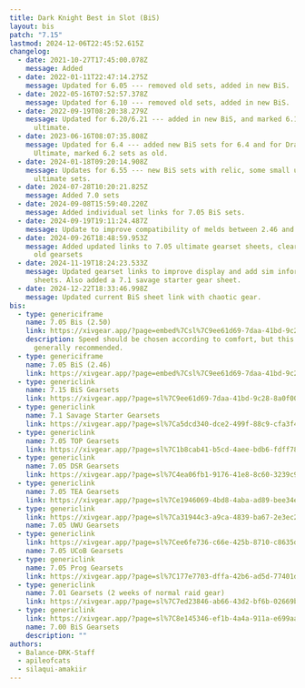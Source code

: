 ```yaml
---
title: Dark Knight Best in Slot (BiS)
layout: bis
patch: "7.15"
lastmod: 2024-12-06T22:45:52.615Z
changelog:
  - date: 2021-10-27T17:45:00.078Z
    message: Added
  - date: 2022-01-11T22:47:14.275Z
    message: Updated for 6.05 --- removed old sets, added in new BiS.
  - date: 2022-05-16T07:52:57.378Z
    message: Updated for 6.10 --- removed old sets, added in new BiS.
  - date: 2022-09-19T08:20:38.279Z
    message: Updated for 6.20/6.21 --- added in new BiS, and marked 6.1 sets as for
      ultimate.
  - date: 2023-06-16T08:07:35.808Z
    message: Updated for 6.4 --- added new BiS sets for 6.4 and for Dragonsong
      Ultimate, marked 6.2 sets as old.
  - date: 2024-01-18T09:20:14.908Z
    message: Updates for 6.55 --- new BiS sets with relic, some small updates to
      ultimate sets.
  - date: 2024-07-28T10:20:21.825Z
    message: Added 7.0 sets
  - date: 2024-09-08T15:59:40.220Z
    message: Added individual set links for 7.05 BiS sets.
  - date: 2024-09-19T19:11:24.487Z
    message: Update to improve compatibility of melds between 2.46 and 2.50
  - date: 2024-09-26T18:48:59.953Z
    message: Added updated links to 7.05 ultimate gearset sheets, cleared out some
      old gearsets
  - date: 2024-11-19T18:24:23.533Z
    message: Updated gearset links to improve display and add sim information to
      sheets. Also added a 7.1 savage starter gear sheet.
  - date: 2024-12-22T18:33:46.998Z
    message: Updated current BiS sheet link with chaotic gear.
bis:
  - type: genericiframe
    name: 7.05 Bis (2.50)
    link: https://xivgear.app/?page=embed%7Csl%7C9ee61d69-7daa-41bd-9c28-8a0f0055f90f&onlySetIndex=0
    description: Speed should be chosen according to comfort, but this set is
      generally recommended.
  - type: genericiframe
    name: 7.05 BiS (2.46)
    link: https://xivgear.app/?page=embed%7Csl%7C9ee61d69-7daa-41bd-9c28-8a0f0055f90f&onlySetIndex=0
  - type: genericlink
    name: 7.15 BiS Gearsets
    link: https://xivgear.app/?page=sl%7C9ee61d69-7daa-41bd-9c28-8a0f0055f90f
  - type: genericlink
    name: 7.1 Savage Starter Gearsets
    link: https://xivgear.app/?page=sl%7Ca5dcd340-dce2-499f-88c9-cfa3f478ae21
  - type: genericlink
    name: 7.05 TOP Gearsets
    link: https://xivgear.app/?page=sl%7C1b8cab41-b5cd-4aee-bdb6-fdff787ef795
  - type: genericlink
    name: 7.05 DSR Gearsets
    link: https://xivgear.app/?page=sl%7C4ea06fb1-9176-41e8-8c60-3239c9449f0d
  - type: genericlink
    name: 7.05 TEA Gearsets
    link: https://xivgear.app/?page=sl%7Ce1946069-4bd8-4aba-ad89-bee34e32d388
  - type: genericlink
    link: https://xivgear.app/?page=sl%7Ca31944c3-a9ca-4839-ba67-2e3ec23dabb2
    name: 7.05 UWU Gearsets
  - type: genericlink
    link: https://xivgear.app/?page=sl%7Cee6fe736-c66e-425b-8710-c8635dca2a2f
    name: 7.05 UCoB Gearsets
  - type: genericlink
    name: 7.05 Prog Gearsets
    link: https://xivgear.app/?page=sl%7C177e7703-dffa-42b6-ad5d-77401db09452
  - type: genericlink
    name: 7.01 Gearsets (2 weeks of normal raid gear)
    link: https://xivgear.app/?page=sl%7C7ed23846-ab66-43d2-bf6b-02669b86c586&
  - type: genericlink
    link: https://xivgear.app/?page=sl%7C8e145346-ef1b-4a4a-911a-e699aa8897e1
    name: 7.00 BiS Gearsets
    description: ""
authors:
  - Balance-DRK-Staff
  - apileofcats
  - silaqui-amakiir
---
```

